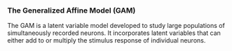 ### The Generalized Affine Model (GAM)

The GAM is a latent variable model developed to study large populations of simultaneously recorded neurons. It incorporates latent variables that can either add to or multiply the stimulus response of individual neurons. 
